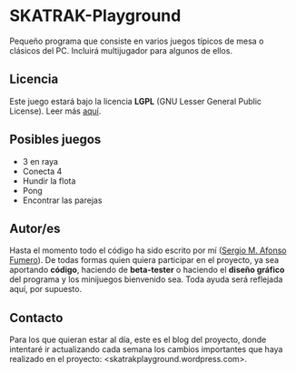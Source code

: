 # SKATRAK-Playground #

Pequeño programa que consiste en varios juegos típicos de mesa o clásicos del PC. Incluirá multijugador para algunos de ellos.

## Licencia ##
Este juego estará bajo la licencia **LGPL** (GNU Lesser General Public License). Leer más [aquí](http://www.gnu.org/licenses/lgpl.html).

## Posibles juegos ##
- 3 en raya
- Conecta 4
- Hundir la flota
- Pong
- Encontrar las parejas

## Autor/es ##
Hasta el momento todo el código ha sido escrito por mí ([Sergio M. Afonso Fumero](theSkatrak@gmail.com)).
De todas formas quien quiera participar en el proyecto, ya sea aportando **código**, haciendo de **beta-tester** o
haciendo el **diseño gráfico** del programa y los minijuegos bienvenido sea. Toda ayuda será reflejada aquí, por supuesto.

## Contacto ##
Para los que quieran estar al día, este es el blog del proyecto, donde intentaré ir actualizando cada semana los cambios
importantes que haya realizado en el proyecto: <skatrakplayground.wordpress.com>.
